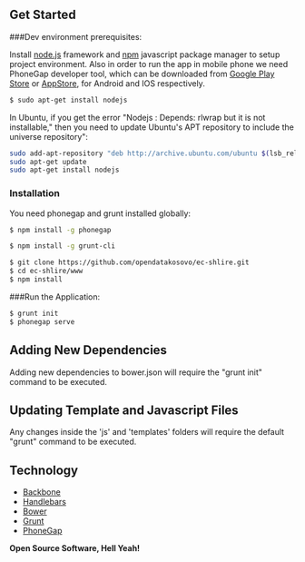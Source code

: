 
## Get Started

###Dev environment prerequisites:

Install [node.js](https://nodejs.org/en/) framework and  [npm](https://www.npmjs.com/) javascript package manager to setup project environment. Also in order to run the app in mobile phone we need PhoneGap developer tool, which can be downloaded from [Google Play Store](https://play.google.com/store/apps/details?id=com.adobe.phonegap.app) or [AppStore](https://itunes.apple.com/app/id843536693), for Android and IOS respectively.

```sh
$ sudo apt-get install nodejs
```

In Ubuntu, if you get the error "Nodejs : Depends: rlwrap but it is not installable," then you need to update Ubuntu's APT repository to include the universe repository":

```sh
sudo add-apt-repository "deb http://archive.ubuntu.com/ubuntu $(lsb_release -sc) universe"
sudo apt-get update
sudo apt-get install nodejs
```
 
### Installation

You need phonegap and grunt installed globally:


```sh
$ npm install -g phonegap
```

```sh
$ npm install -g grunt-cli
```

```sh
$ git clone https://github.com/opendatakosovo/ec-shlire.git
$ cd ec-shlire/www
$ npm install
```

###Run the Application:

```sh
$ grunt init
$ phonegap serve
```

## Adding New Dependencies
Adding new dependencies to bower.json will require the "grunt init" command to be executed.

## Updating Template and Javascript Files
Any changes inside the 'js' and 'templates' folders will require the default "grunt" command to be executed.

## Technology
- [Backbone](http://backbonejs.org/)
- [Handlebars](http://handlebarsjs.com/)
- [Bower](http://bower.io/)
- [Grunt](http://gruntjs.com/)
- [PhoneGap](http://phonegap.com)

**Open Source Software, Hell Yeah!**
